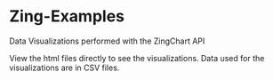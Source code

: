 # Zing-Examples
Data Visualizations performed with the ZingChart API

View the html files directly to see the visualizations.
Data used for the visualizations are in CSV files. 
